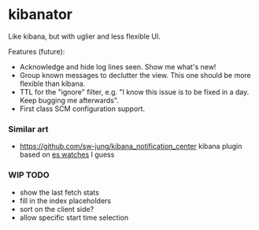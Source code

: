 # kibanator

Like kibana, but with uglier and less flexible UI. 

Features (future): 

* Acknowledge and hide log lines seen. Show me what's new!
* Group known messages to declutter the view. This one should be more flexible than kibana.
* TTL for the "ignore" filter, e.g. "I know this issue is to be fixed in a day. Keep bugging me afterwards". 
* First class SCM configuration support. 

### Similar art

* https://github.com/sw-jung/kibana_notification_center kibana plugin based on [es watches](https://www.elastic.co/guide/en/watcher/current/introduction.html) I guess

### WIP TODO

* show the last fetch stats
* fill in the index placeholders
* sort on the client side? 
* allow specific start time selection